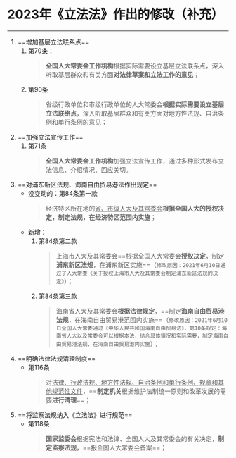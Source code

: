 # 2023年《立法法》作出的修改（补充）  
***

1. ==增加基层立法联系点==  
    1. 第70条：  
        > **全国人大常委会工作机构**根据实际需要设立基层立法联系点，深入听取基层群众和有关方面**对法律草案和立法工作的意见**；  
    2. 第90条  
        > 省级行政单位和市级行政单位的人大常委会**根据实际需要设立基层立法联络点**，深入听取基层群众和有关方面对地方性法规、自治条例和单行条例的意见；  
2. ==加强立法宣传工作==  
    1. 第71条  
        > **全国人大常委会工作机构**加强立法宣传工作，通过多种形式发布立法信息、介绍情况、回应关切。   
3. ==对浦东新区法规、海南自由贸易港法作出规定==  
    - 没变动的：第84条第一款  
        > 经济特区所在地的<u>省、市级人大及其常委会</u>**根据全国人大的授权决定，制定法规，在经济特区范围内实施**；  
    - 新增：  
        1. 第84条第二款  
           > 上海市人大及其常委会==根据全国人大常委会**授权决定**，制定**浦东新区法规**，在浦东新区实施==（`修改原因：2021年6月10日通过了人大常委《关于授权上海市人大及其常委会制定浦东新区法规的决定》`）；  
        2. 第84条第三款  
            > 海南省人大及其常委会**根据法律规定**，==制定**海南自由贸易港法规**，在海南自由贸易港范围内实施==（`修改原因：2021年6月10日全国人大常委通过《中华人民共和国海南自由贸易法》，第10条规定：海南省人大以及常委会可以根据本法，结合具体情况和实际需要，制定海南自由贸易港法规，在海南自由贸易港内实施`）；  
4. ==明确法律法规清理制度==  
    - 第116条  
        > 对<u>法律、行政法规、地方性法规、自治条例和单行条例、规章和其他规范性文件</u>，==**制定机关**根据维护法制统一原则和改革发展的需要**进行清理**==；  
5. ==将监察法规纳入《立法法》进行规范==  
    - 第118条  
        > **国家监委会**根据宪法和法律、全国人大及其常委会的有关决定，**制定监察法规**，==报全国人大常委会备案==；       